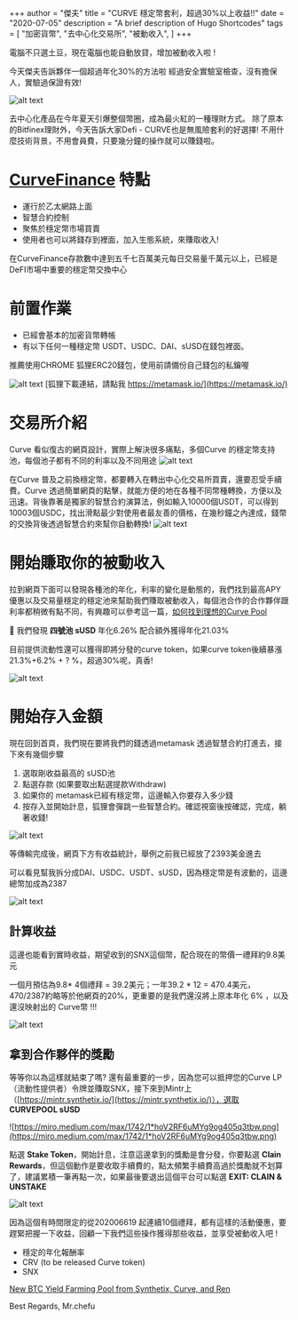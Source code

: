 +++
author = "傑夫"
title = "CURVE 穩定幣套利，超過30%以上收益!!"
date = "2020-07-05"
description = "A brief description of Hugo Shortcodes"
tags = [
    "加密貨幣",
    "去中心化交易所",
	"被動收入",
]
+++

電腦不只選土豆，現在電腦也能自動放貸，增加被動收入啦 !

今天傑夫告訴夥伴一個超過年化30%的方法啦
經過安全實驗室檢查，沒有擔保人，實驗過保證有效!

![alt text](https://encrypted-tbn0.gstatic.com/images?q=tbn%3AANd9GcRO5LR_H9fgnpuB_-A8wf-GAEpSK4m1E2_B1A&usqp=CAU)


<!--more-->

去中心化產品在今年夏天引爆整個幣圈，成為最火紅的一種理財方式。
除了原本的Bitfinex理財外，今天告訴大家Defi - CURVE也是無風險套利的好選擇!
不用什麼技術背景，不用會員費，只要幾分鐘的操作就可以賺錢啦。


# [CurveFinance](https://www.curve.fi/susdv2/](https://www.curve.fi/susdv2/)) 特點

- 運行於乙太網路上面
- 智慧合約控制
- 聚焦於穩定幣市場買賣
- 使用者也可以將錢存到裡面，加入生態系統，來賺取收入!

在CurveFinance存款數中達到五千七百萬美元每日交易量千萬元以上，已經是DeFI市場中重要的穩定幣交換中心

# 前置作業

- 已經會基本的加密貨幣轉帳
- 有以下任何一種穩定幣 USDT、USDC、DAI、sUSD在錢包裡面。

推薦使用CHROME 狐狸ERC20錢包，使用前請備份自己錢包的私鑰喔


![alt text](https://metamask.io/images/mm-logo.svg)
[狐狸下載連結，請點我 https://metamask.io/](https://metamask.io/)



# 交易所介紹

Curve 看似復古的網頁設計，實際上解決很多痛點，多個Curve 的穩定幣支持池，每個池子都有不同的利率以及不同用途
![alt text](/images/curve/hello.png)

在Curve 普及之前換穩定幣，都要轉入在轉出中心化交易所買賣，還要忍受手續費。Curve 透過簡單網頁的點擊，就能方便的地在各種不同幣種轉換，方便以及迅速。背後靠著是獨家的智慧合約演算法，例如輸入10000個USDT，可以得到10003個USDC，找出滑點最少對使用者最友善的價格，在幾秒鐘之內達成，錢幣的交換背後透過智慧合約來幫你自動轉換!
![alt text](/images/curve/u4.png)

# 開始賺取你的被動收入

拉到網頁下面可以發現各種池的年化，利率的變化是動態的，我們找到最高APY優惠以及交易量穩定的穩定池來幫助我們賺取被動收入，每個池合作的合作夥伴跟利率都稍微有點不同，有興趣可以參考這一篇，[如何找到理想的Curve Pool](https://guides.curve.fi/how-to-choose-the-right-curve-pool-for-you/)

🤩 我們發現 **四號池 sUSD** 年化6.26% 配合額外獲得年化21.03%

目前提供流動性還可以獲得即將分發的curve token，如果curve token後續暴漲21.3%+6.2% + ? %，超過30%呢，真香! 

![alt text](/images/curve/u2.png)

# 開始存入金額

現在回到首頁，我們現在要將我們的錢透過metamask 透過智慧合約打進去，接下來有幾個步驟

1. 選取剛收益最高的 sUSD池
2. 點選存款 (如果要取出點選提款Withdraw)
3. 如果你的 metamask已經有穩定幣，這邊輸入你要存入多少錢
4. 按存入並開始計息，狐狸會彈跳一些智慧合約。確認視窗後按確認，完成，躺著收錢!

![alt text](/images/curve/u3.png)

等傳輸完成後，網頁下方有收益統計，舉例之前我已經放了2393美金進去

可以看見幫我拆分成DAI、USDC、USDT、sUSD，因為穩定幣是有波動的，這邊總幣加成為2387

![alt text](/images/curve/u5.png)

## 計算收益

這邊也能看到實時收益，期望收到的SNX這個幣，配合現在的幣價一禮拜約9.8美元

一個月預估為9.8* 4個禮拜 = 39.2美元；一年39.2 * 12 = 470.4美元，470/2387約略等於他網頁的20%，更重要的是我們還沒將上原本年化 6% ，以及還沒映射出的 Curve幣 !!!

![alt text](/images/curve/u6.png)

## 拿到合作夥伴的獎勵

等等你以為這樣就結束了嗎?  還有最重要的一步，因為您可以抵押您的Curve LP（流動性提供者）令牌並賺取SNX，接下來到Mintr上（[https://mintr.synthetix.io/](https://mintr.synthetix.io/)），選取 **CURVEPOOL sUSD**

![https://miro.medium.com/max/1742/1*hoV2RF6uMYg9og405q3tbw.png](https://miro.medium.com/max/1742/1*hoV2RF6uMYg9og405q3tbw.png)

點選 **Stake Token**，開始計息，注意這邊拿到的獎勵是會分發，你要點選 **Clain Rewards**，但這個動作是要收取手續費的，點太頻繁手續費高過於獎勵就不划算了，建議累積一筆再點一次，如果最後要退出這個平台可以點選 **EXIT: CLAIN & UNSTAKE**

![alt text](/images/curve/u7.png)

因為這個有時間限定的從202006619 起連續10個禮拜，都有這樣的活動優惠，要趕緊把握一下收益，回顧一下我們這些操作獲得那些收益，並享受被動收入吧 !

- 穩定的年化報酬率
- CRV (to be released Curve token)
- SNX

[New BTC Yield Farming Pool from Synthetix, Curve, and Ren](https://blog.synthetix.io/btc-yield-farming-pool/)






Best Regards,
Mr.chefu
